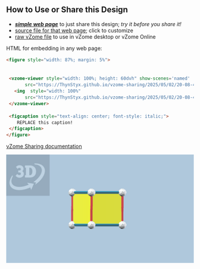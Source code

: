 
## How to Use or Share this Design

 - [***simple web page***](<https://ThynStyx.github.io/vzome-sharing/2025/05/02/20-08-40-Module-Z-Pentagonal-Prism/>) to just share this design; *try it before you share it!*
 - [source file for that web page](<https://github.com/ThynStyx/vzome-sharing/edit/main/2025/05/02/20-08-40-Module-Z-Pentagonal-Prism/index.md>); click to customize
 - [raw vZome file](<https://raw.githubusercontent.com/ThynStyx/vzome-sharing/main/2025/05/02/20-08-40-Module-Z-Pentagonal-Prism/Module-Z-Pentagonal-Prism.vZome>) to use in vZome desktop or vZome Online
 
 HTML for embedding in any web page:
 ```html
<figure style="width: 87%; margin: 5%">
  
  
  <vzome-viewer style="width: 100%; height: 60dvh" show-scenes='named'
        src="https://ThynStyx.github.io/vzome-sharing/2025/05/02/20-08-40-Module-Z-Pentagonal-Prism/Module-Z-Pentagonal-Prism.vZome" >
    <img  style="width: 100%"
        src="https://ThynStyx.github.io/vzome-sharing/2025/05/02/20-08-40-Module-Z-Pentagonal-Prism/Module-Z-Pentagonal-Prism.png" >
  </vzome-viewer>

  <figcaption style="text-align: center; font-style: italic;">
     REPLACE this caption!
  </figcaption>
</figure>

 ```

[vZome Sharing documentation](https://vzome.github.io/vzome/sharing.html#how-it-works)

![Image](<Module-Z-Pentagonal-Prism.png>)

